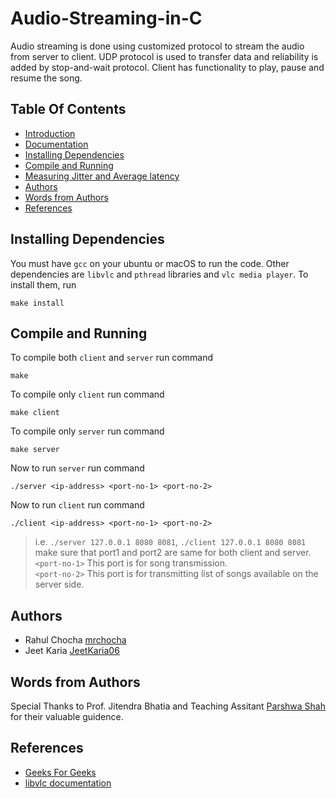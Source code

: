 # Audio-Streaming-in-C
Audio streaming is done using customized protocol to stream the audio from server to client. UDP protocol is used to transfer data and reliability is added by stop-and-wait protocol. Client has functionality to play, pause and resume the song.

## Table Of Contents
- [Introduction](#introduction)
- [Documentation](#documentation)
- [Installing Dependencies](#installing-dependencies)
- [Compile and Running](#compile-and-running)
- [Measuring Jitter and Average latency](#measuring-jitter-and-average-latency)
- [Authors](#authors)
- [Words from Authors](#words-from-authors)
- [References](#references)



## Installing Dependencies
You must have ` gcc ` on your ubuntu or macOS to run the code. Other dependencies are ` libvlc ` and ` pthread ` libraries and `vlc media player`. To install them, run 
```
make install
```

## Compile and Running
To compile both `client` and `server` run command 
```
make
```

To compile only `client` run command
```
make client
```

To compile only `server` run command
```
make server
```

Now to run `server` run command
```
./server <ip-address> <port-no-1> <port-no-2>
```

Now to run `client` run command
```
./client <ip-address> <port-no-1> <port-no-2>
```

> i.e. `./server 127.0.0.1 8080 8081`, `./client 127.0.0.1 8080 8081` 
> make sure that port1 and port2 are same for both client and server. </br>
> `<port-no-1>` This port is for song transmission. </br>
> `<port-no-2>` This port is for transmitting list of songs available on the server side.


## Authors
* Rahul Chocha [mrchocha](https://github.com/mrchocha/)
* Jeet Karia [JeetKaria06](https://github.com/JeetKaria06)

## Words from Authors
Special Thanks to Prof. Jitendra Bhatia and Teaching Assitant [Parshwa Shah](https://github.com/parshwa1999) for their valuable guidence.

## References 
* [Geeks For Geeks](https://www.geeksforgeeks.org/udp-server-client-implementation-c/)
* [libvlc documentation](https://www.videolan.org/developers/vlc/doc/doxygen/html/group__libvlc.html)

